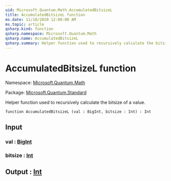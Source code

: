 ```yaml
---
uid: Microsoft.Quantum.Math.AccumulatedBitsizeL
title: AccumulatedBitsizeL function
ms.date: 11/18/2020 12:00:00 AM
ms.topic: article
qsharp.kind: function
qsharp.namespace: Microsoft.Quantum.Math
qsharp.name: AccumulatedBitsizeL
qsharp.summary: Helper function used to recursively calculate the bitsize of a value.
---
```


# AccumulatedBitsizeL function

Namespace: [Microsoft.Quantum.Math](xref:Microsoft.Quantum.Math)

Package: [Microsoft.Quantum.Standard](https://nuget.org/packages/Microsoft.Quantum.Standard)


Helper function used to recursively calculate the bitsize of a value.

```qsharp
function AccumulatedBitsizeL (val : BigInt, bitsize : Int) : Int
```


## Input

### val : [BigInt](xref:microsoft.quantum.lang-ref.bigint)




### bitsize : [Int](xref:microsoft.quantum.lang-ref.int)





## Output : [Int](xref:microsoft.quantum.lang-ref.int)

